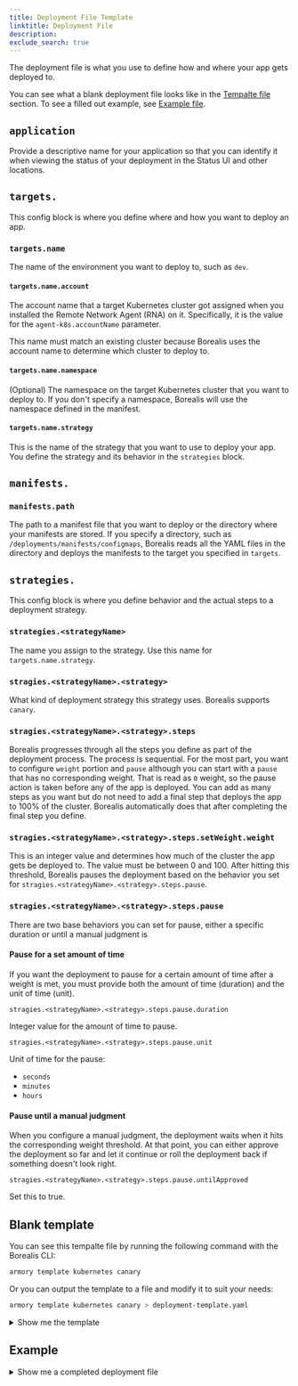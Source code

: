 ```yaml
---
title: Deployment File Template
linktitle: Deployment File
description: 
exclude_search: true
---
```


The deployment file is what you use to define how and where your app gets deployed to.

You can see what a blank deployment file looks like in the [Tempalte file](#template-file) section. To see a filled out example, see [Example file](#example-file).

## `application`

Provide a descriptive name for your application so that you can identify it when viewing the status of your deployment in the Status UI and other locations.

## `targets.`

This config block is where you define where and how you want to deploy an app.

### `targets.name`

The name of the environment you want to deploy to, such as `dev`.

#### `targets.name.account`

The account name that a target Kubernetes cluster got assigned when you installed the Remote Network Agent (RNA) on it. Specifically, it is the value for the `agent-k8s.accountName` parameter.

This name must match an existing cluster because Borealis uses the account name to determine which cluster to deploy to. 

#### `targets.name.namespace`

(Optional) The namespace on the target Kubernetes cluster that you want to deploy to. If you don't specify a namespace, Borealis will use the namespace defined in the manifest.

#### `targets.name.strategy`

This is the name of the strategy that you want to use to deploy your app. You define the strategy and its behavior in the `strategies` block.

## `manifests.`

### `manifests.path`

The path to a manifest file that you want to deploy or the directory where your manifests are stored. If you specify a directory, such as `/deployments/manifests/configmaps`, Borealis reads all the YAML files in the directory and deploys the manifests to the target you specified in `targets`.

## `strategies.`

This config block is where you define behavior and the actual steps to a deployment strategy.

### `strategies.<strategyName>`

The name you assign to the strategy. Use this name for `targets.name.strategy`.

### `stragies.<strategyName>.<strategy>`

What kind of deployment strategy this strategy uses. Borealis supports `canary`.

### `stragies.<strategyName>.<strategy>.steps`

Borealis progresses through all the steps you define as part of the deployment process. The process is sequential. For the most part, you want to configure `weight` portion and `pause` although you can start with a `pause` that has no corresponding weight. That is read as `0` weight, so the pause action is taken before any of the app is deployed. You can add as many steps as you want but do not need to add a final step that deploys the app to 100% of the cluster. Borealis automatically does that after completing the final step you define.

### `stragies.<strategyName>.<strategy>.steps.setWeight.weight`

This is an integer value and determines how much of the cluster the app gets be deployed to. The value must be between 0 and 100. After hitting this threshold, Borealis  pauses the deployment based on the behavior you set for `stragies.<strategyName>.<strategy>.steps.pause`.

### `stragies.<strategyName>.<strategy>.steps.pause`

There are two base behaviors you can set for pause, either a specific duration or until a manual judgment is 

#### Pause for a set amount of time

If you want the deployment to pause for a certain amount of time after a weight is met, you must provide both the amount of time (duration) and the unit of time (unit).

`stragies.<strategyName>.<strategy>.steps.pause.duration`

Integer value for the amount of time to pause.

`stragies.<strategyName>.<strategy>.steps.pause.unit`

Unit of time for the pause:

- `seconds`
- `minutes`
- `hours`

#### Pause until a manual judgment

When you configure a manual judgment, the deployment waits when it hits the corresponding weight threshold. At that point, you can either approve the deployment so far and let it continue or roll the deployment back if something doesn't look right.

`stragies.<strategyName>.<strategy>.steps.pause.untilApproved`

Set this to true.

## Blank template

You can see this tempalte file by running the following command with the Borealis CLI:

```bash
armory template kubernetes canary
```

Or you can output the template to a file and modify it to suit your needs:

```bash
armory template kubernetes canary > deployment-template.yaml
```

<details><summary>Show me the template</summary>

```yaml

```

</details>

## Example

<details><summary>Show me a completed deployment file</summary>

```yaml
version: v1
kind: kubernetes
application: ivan-nginx
# Map of deployment target
targets:
  # Name of the environment you want to deploy to
  dev-west:
    # The account name that a deployment target cluster got assigned when you installed the Remote Network Agent (RNA) on it.
    account: cdf-dev
    # Optionally, override the namespaces that are in the manifests
    namespace: cdf-dev-agent
    # This is the key that references a strategy you define under the strategies section of the file.
    strategy: canary-wait-til-approved
# The list of manifests sources
manifests:
  # A directory containing multiple manifests. Instructs Borealis to read all yaml|yml files in the directory and deploy all manifests to the target defined in    `targets`.
  - path: /deployments/manifests/configmaps
  # A specific manifest file that gets deployed to the target defined in `targets`.
  - path: /deployments/manifests/deployment.yaml
# The map of strategies that you can use to deploy your app.
strategies:
  # The name for a strategy, which you use for the `strategy` key to select one to use.
  canary-wait-til-approved:
    # The deployment strategy type. As part of the early access program, Borealis supports `canary`.
    canary:
      # List of canary steps
      steps:
      # The map key is the step type. First configure `setWeight` for the weight (how much of the cluster the app should deploy to for a step).
        - setWeight:
            weight: 33 # Deploy the app to 33% of the cluster.
        - pause: 
            duration: 60 # Wait 60 seconds before starting the next step.
            unit: seconds
        - setWeight:
            weight: 66 # Deploy the app to 66% of the cluster.
        - pause:
            untilApproved: true # Wait until approval is given through the Borealis CLI or Status UI.
```

    </details><br>